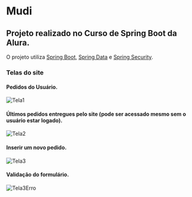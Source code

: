 # Mudi

## Projeto realizado no Curso de Spring Boot da Alura.
O projeto utiliza [Spring Boot](https://spring.io/projects/spring-boot), [Spring Data](https://spring.io/projects/spring-data) e [Spring Security](https://spring.io/projects/spring-security).

### Telas do site
#### Pedidos do Usuário.
![Tela1](https://i.imgur.com/JaJzHHy.png)

#### Últimos pedidos entregues pelo site (pode ser acessado mesmo sem o usuário estar logado).
![Tela2](https://i.imgur.com/aczPjog.png)

#### Inserir um novo pedido.
![Tela3](https://i.imgur.com/jlpBKq7.png)

#### Validação do formulário.
![Tela3Erro](https://i.imgur.com/0a2Hry3.png)
